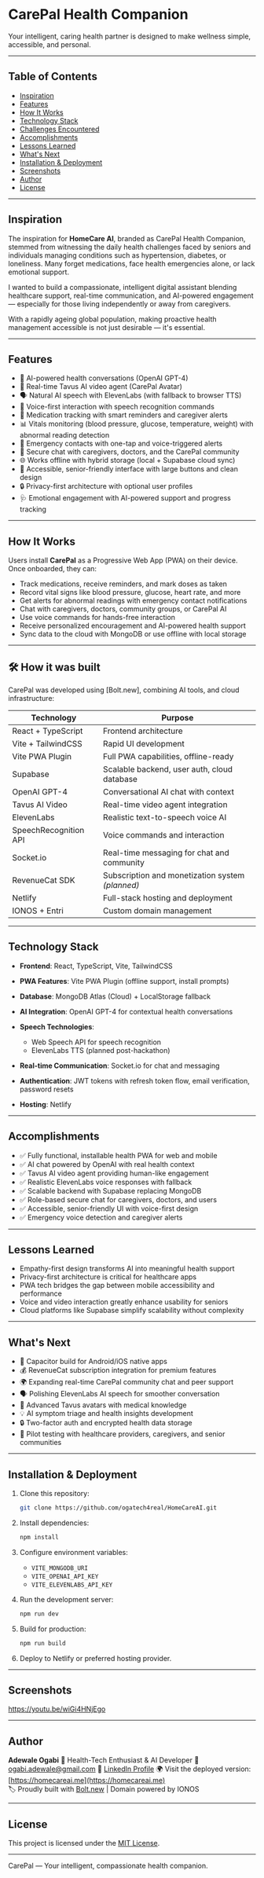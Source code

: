 # CarePal Health Companion

Your intelligent, caring health partner is designed to make wellness simple, accessible, and personal.

---

## Table of Contents

* [Inspiration](#inspiration)
* [Features](#features)
* [How It Works](#how-it-works)
* [Technology Stack](#technology-stack)
* [Challenges Encountered](#challenges-encountered)
* [Accomplishments](#accomplishments)
* [Lessons Learned](#lessons-learned)
* [What's Next](#whats-next)
* [Installation & Deployment](#installation--deployment)
* [Screenshots](#screenshots)
* [Author](#author)
* [License](#license)

---

## Inspiration

The inspiration for **HomeCare AI**, branded as CarePal Health Companion, stemmed from witnessing the daily health challenges faced by seniors and individuals managing conditions such as hypertension, diabetes, or loneliness. Many forget medications, face health emergencies alone, or lack emotional support. 

I wanted to build a compassionate, intelligent digital assistant blending healthcare support, real-time communication, and AI-powered engagement — especially for those living independently or away from caregivers.

With a rapidly ageing global population, making proactive health management accessible is not just desirable — it's essential.


---

## Features

- 💬 AI-powered health conversations (OpenAI GPT-4)
- 🎥 Real-time Tavus AI video agent (CarePal Avatar)
- 🗣️ Natural AI speech with ElevenLabs (with fallback to browser TTS)
- 🎤 Voice-first interaction with speech recognition commands
- 💊 Medication tracking with smart reminders and caregiver alerts
- 📊 Vitals monitoring (blood pressure, glucose, temperature, weight) with abnormal reading detection
- 🚨 Emergency contacts with one-tap and voice-triggered alerts
- 🤖 Secure chat with caregivers, doctors, and the CarePal community
- 🌐 Works offline with hybrid storage (local + Supabase cloud sync)
- 🎯 Accessible, senior-friendly interface with large buttons and clean design
- 🔒 Privacy-first architecture with optional user profiles
- 🩺 Emotional engagement with AI-powered support and progress tracking

---

## How It Works

Users install **CarePal** as a Progressive Web App (PWA) on their device. Once onboarded, they can:

* Track medications, receive reminders, and mark doses as taken
* Record vital signs like blood pressure, glucose, heart rate, and more
* Get alerts for abnormal readings with emergency contact notifications
* Chat with caregivers, doctors, community groups, or CarePal AI
* Use voice commands for hands-free interaction
* Receive personalized encouragement and AI-powered health support
* Sync data to the cloud with MongoDB or use offline with local storage

---

## 🛠️ How it was built

CarePal was developed using [Bolt.new], combining AI tools, and cloud infrastructure:

| Technology       | Purpose                                |
|-----------------|-----------------------------------------|
| React + TypeScript | Frontend architecture |
| Vite + TailwindCSS | Rapid UI development |
| Vite PWA Plugin | Full PWA capabilities, offline-ready |
| Supabase | Scalable backend, user auth, cloud database |
| OpenAI GPT-4 | Conversational AI chat with context |
| Tavus AI Video | Real-time video agent integration |
| ElevenLabs | Realistic text-to-speech voice AI |
| SpeechRecognition API | Voice commands and interaction |
| Socket.io | Real-time messaging for chat and community |
| RevenueCat SDK | Subscription and monetization system *(planned)* |
| Netlify | Full-stack hosting and deployment |
| IONOS + Entri | Custom domain management |

---

## Technology Stack

* **Frontend**: React, TypeScript, Vite, TailwindCSS
* **PWA Features**: Vite PWA Plugin (offline support, install prompts)
* **Database**: MongoDB Atlas (Cloud) + LocalStorage fallback
* **AI Integration**: OpenAI GPT-4 for contextual health conversations
* **Speech Technologies**:

  * Web Speech API for speech recognition
  * ElevenLabs TTS (planned post-hackathon)
* **Real-time Communication**: Socket.io for chat and messaging
* **Authentication**: JWT tokens with refresh token flow, email verification, password resets
* **Hosting**: Netlify

---

## Accomplishments

- ✅ Fully functional, installable health PWA for web and mobile
- ✅ AI chat powered by OpenAI with real health context
- ✅ Tavus AI video agent providing human-like engagement
- ✅ Realistic ElevenLabs voice responses with fallback
- ✅ Scalable backend with Supabase replacing MongoDB
- ✅ Role-based secure chat for caregivers, doctors, and users
- ✅ Accessible, senior-friendly UI with voice-first design
- ✅ Emergency voice detection and caregiver alerts

---

## Lessons Learned

- Empathy-first design transforms AI into meaningful health support  
- Privacy-first architecture is critical for healthcare apps  
- PWA tech bridges the gap between mobile accessibility and performance  
- Voice and video interaction greatly enhance usability for seniors  
- Cloud platforms like Supabase simplify scalability without complexity  

---

## What's Next

- 📱 Capacitor build for Android/iOS native apps  
- 💰 RevenueCat subscription integration for premium features  
- 🌍 Expanding real-time CarePal community chat and peer support  
- 🗣️ Polishing ElevenLabs AI speech for smoother conversation  
- 🎥 Advanced Tavus avatars with medical knowledge  
- 💡 AI symptom triage and health insights development  
- 🔒 Two-factor auth and encrypted health data storage  
- 🚀 Pilot testing with healthcare providers, caregivers, and senior communities  

---

## Installation & Deployment

1. Clone this repository:

   ```bash
   git clone https://github.com/ogatech4real/HomeCareAI.git
   ```
2. Install dependencies:

   ```bash
   npm install
   ```
3. Configure environment variables:

   * `VITE_MONGODB_URI`
   * `VITE_OPENAI_API_KEY`
   * `VITE_ELEVENLABS_API_KEY`
4. Run the development server:

   ```bash
   npm run dev
   ```
5. Build for production:

   ```bash
   npm run build
   ```
6. Deploy to Netlify or preferred hosting provider.

---

## Screenshots

https://youtu.be/wiGi4HNjEgo

---

## Author

**Adewale Ogabi**
👤 Health-Tech Enthusiast & AI Developer
📧 [ogabi.adewale@gmail.com](mailto:ogabi.adewale@gmail.com)
🔗 [LinkedIn Profile](https://www.linkedin.com/in/ogabiadewale/)
🌍 Visit the deployed version: [https://homecareai.me](https://homecareai.me)  
🏷️ Proudly built with [Bolt.new](https://bolt.new) | Domain powered by IONOS

---

## License

This project is licensed under the [MIT License](LICENSE).

---

CarePal — Your intelligent, compassionate health companion.
